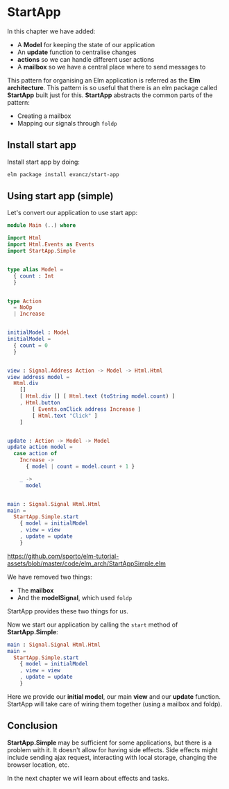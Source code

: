 # StartApp

In this chapter we have added:

- A __Model__ for keeping the state of our application
- An __update__ function to centralise changes
- __actions__ so we can handle different user actions
- A __mailbox__ so we have a central place where to send messages to

This pattern for organising an Elm application is referred as the __Elm architecture__. This pattern is so useful that there is an elm package called __StartApp__ built just for this. __StartApp__ abstracts the common parts of the pattern:

- Creating a mailbox
- Mapping our signals through `foldp`

## Install start app

Install start app by doing:

```bash
elm package install evancz/start-app
```

## Using start app (simple)

Let's convert our application to use start app:

```elm
module Main (..) where

import Html
import Html.Events as Events
import StartApp.Simple


type alias Model =
  { count : Int 
  }


type Action
  = NoOp
  | Increase


initialModel : Model
initialModel =
  { count = 0 
  }


view : Signal.Address Action -> Model -> Html.Html
view address model =
  Html.div
    []
    [ Html.div [] [ Html.text (toString model.count) ]
    , Html.button
        [ Events.onClick address Increase ]
        [ Html.text "Click" ]
    ]


update : Action -> Model -> Model
update action model =
  case action of
    Increase ->
      { model | count = model.count + 1 }

    _ ->
      model


main : Signal.Signal Html.Html
main =
  StartApp.Simple.start
    { model = initialModel
    , view = view
    , update = update
    }
```

<https://github.com/sporto/elm-tutorial-assets/blob/master/code/elm_arch/StartAppSimple.elm>

We have removed two things:

- The __mailbox__
- And the __modelSignal__, which used `foldp`

StartApp provides these two things for us.

Now we start our application by calling the `start` method of __StartApp.Simple__:

```elm
main : Signal.Signal Html.Html
main =
  StartApp.Simple.start
    { model = initialModel
    , view = view
    , update = update
    }
```

Here we provide our __initial model__, our main __view__ and our __update__ function. StartApp will take care of wiring them together (using a mailbox and foldp).

## Conclusion

__StartApp.Simple__ may be sufficient for some applications, but there is a problem with it. It doesn't allow for having side effects. Side effects might include sending ajax request, interacting with local storage, changing the browser location, etc.

In the next chapter we will learn about effects and tasks.
